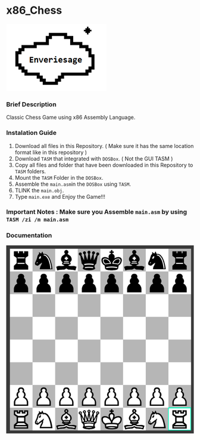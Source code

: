 # x86_Chess
![](Documentation/LogoS.png)

### Brief Description
Classic Chess Game using x86 Assembly Language.
### Instalation Guide
1. Download all files in this Repository. ( Make sure it has the same location format like in this repository )
2. Download `TASM` that integrated with `DOSBox`. ( Not the GUI TASM )
3. Copy all files and folder that have been downloaded in this Repository to `TASM` folders.
4. Mount the `TASM` Folder in the `DOSBox`.
5. Assemble the `main.asm`in the `DOSBox` using `TASM`.
6. TLINK the `main.obj`.
7. Type `main.exe` and Enjoy the Game!!!
### Important Notes : Make sure you Assemble `main.asm` by using `TASM /zi /m main.asm`

### Documentation
![](Documentation/Footage.png)
